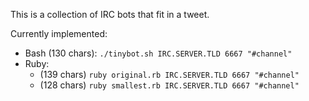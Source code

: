 This is a collection of IRC bots that fit in a tweet.

Currently implemented:

* Bash (130 chars): `./tinybot.sh IRC.SERVER.TLD 6667 "#channel"`
* Ruby:
  * (139 chars) `ruby original.rb IRC.SERVER.TLD 6667 "#channel"`
  * (128 chars) `ruby smallest.rb IRC.SERVER.TLD 6667 "#channel"`

